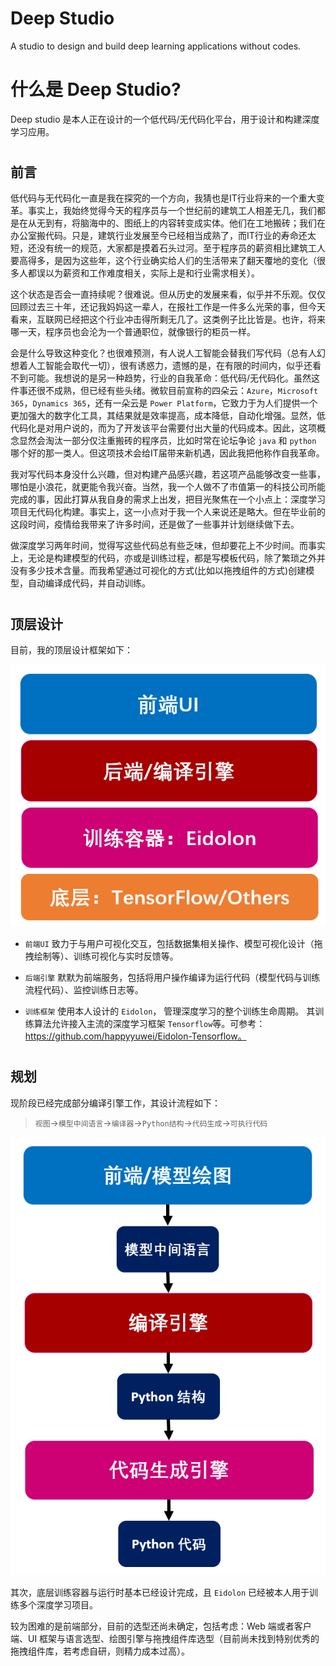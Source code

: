 # Deep Studio
 A studio to design and build deep learning applications without codes.


# 什么是 Deep Studio?
Deep studio 是本人正在设计的一个低代码/无代码化平台，用于设计和构建深度学习应用。
#
## 前言
低代码与无代码化一直是我在探究的一个方向，我猜也是IT行业将来的一个重大变革。事实上，我始终觉得今天的程序员与一个世纪前的建筑工人相差无几，我们都是在从无到有，将脑海中的、图纸上的内容转变成实体。他们在工地搬砖；我们在办公室搬代码。只是，建筑行业发展至今已经相当成熟了，而IT行业的寿命还太短，还没有统一的规范，大家都是摸着石头过河。至于程序员的薪资相比建筑工人要高得多，是因为这些年，这个行业确实给人们的生活带来了翻天覆地的变化（很多人都误以为薪资和工作难度相关，实际上是和行业需求相关）。

这个状态是否会一直持续呢？很难说。但从历史的发展来看，似乎并不乐观。仅仅回顾过去三十年，还记我妈妈这一辈人，在报社工作是一件多么光荣的事，但今天看来，互联网已经把这个行业冲击得所剩无几了。这类例子比比皆是。也许，将来哪一天，程序员也会沦为一个普通职位，就像银行的柜员一样。

会是什么导致这种变化？也很难预测，有人说人工智能会替我们写代码（总有人幻想着人工智能会取代一切），很有诱惑力，遗憾的是，在有限的时间内，似乎还看不到可能。我想说的是另一种趋势，行业的自我革命：低代码/无代码化。虽然这件事还很不成熟，但已经有些头绪。微软目前宣称的四朵云：`Azure`，`Microsoft 365`，`Dynamics 365`，还有一朵云是 `Power Platform`，它致力于为人们提供一个更加强大的数字化工具，其结果就是效率提高，成本降低，自动化增强。显然，低代码化是对用户说的，而为了开发该平台需要付出大量的代码成本。因此，这项概念显然会淘汰一部分仅注重搬砖的程序员，比如时常在论坛争论 `java` 和 `python` 哪个好的那一类人。但这项技术会给IT届带来新机遇，因此我把他称作自我革命。

我对写代码本身没什么兴趣，但对构建产品感兴趣，若这项产品能够改变一些事，哪怕是小浪花，就更能令我兴奋。当然，我一个人做不了市值第一的科技公司所能完成的事，因此打算从我自身的需求上出发，把目光聚焦在一个小点上：深度学习项目无代码化构建。事实上，这一小点对于我一个人来说还是略大。但在毕业前的这段时间，疫情给我带来了许多时间，还是做了一些事并计划继续做下去。

做深度学习两年时间，觉得写这些代码总有些乏味，但却要花上不少时间。而事实上，无论是构建模型的代码，亦或是训练过程，都是写模板代码，除了繁琐之外并没有多少技术含量。而我希望通过可视化的方式(比如以拖拽组件的方式)创建模型，自动编译成代码，并自动训练。
#
## 顶层设计

目前，我的顶层设计框架如下：

<img src="./document/top.png">

* `前端UI` 致力于与用户可视化交互，包括数据集相关操作、模型可视化设计（拖拽绘制等）、训练可视化与实时反馈等。

* `后端引擎` 默默为前端服务，包括将用户操作编译为运行代码（模型代码与训练流程代码）、监控训练日志等。

* `训练框架` 使用本人设计的 `Eidolon`， 管理深度学习的整个训练生命周期。 其训练算法允许接入主流的深度学习框架 `Tensorflow`等。可参考：https://github.com/happyyuwei/Eidolon-Tensorflow。

#
## 规划
现阶段已经完成部分编译引擎工作，其设计流程如下：
> `视图`->`模型中间语言`->`编译器`->`Python结构`->`代码生成`->`可执行代码`

<img src="./document/compiler.png">

其次，底层训练容器与运行时基本已经设计完成，且 `Eidolon` 已经被本人用于训练多个深度学习项目。

较为困难的是前端部分，目前的选型还尚未确定，包括考虑：Web 端或者客户端、UI 框架与语言选型、绘图引擎与拖拽组件库选型（目前尚未找到特别优秀的拖拽组件库，若考虑自研，则精力成本过高）。



